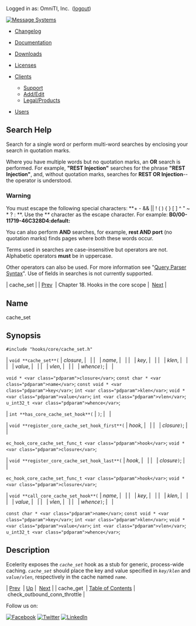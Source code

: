 Logged in as: OmniTI, Inc.  ([logout](https://support.messagesystems.com/logout.php))

[![Message Systems](https://support.messagesystems.com/images/ms-white205.png)](https://support.messagesystems.com/start.php) 

*   [Changelog](https://support.messagesystems.com/start.php?show=changelog)
*   [Documentation](https://support.messagesystems.com/docs/)
*   [Downloads](https://support.messagesystems.com/start.php)

*   [Licenses](https://support.messagesystems.com/license_summary.php)
*   <a href="">Clients</a>
    *   [Support](https://support.messagesystems.com/cs.php)
    *   [Add/Edit](https://support.messagesystems.com/edit_client.php)
    *   [Legal/Products](https://support.messagesystems.com/edit_products.php)
*   [Users](https://support.messagesystems.com/edit_customer.php)

## Search Help

Search for a single word or perform multi-word searches by enclosing your search in quotation marks.

Where you have multiple words but no quotation marks, an **OR** search is performed. For example, **"REST Injection"** searches for the phrase **"REST Injection"**, and, without quotation marks, searches for **REST OR Injection**--the operator is understood.

### Warning

You must escape the following special characters: **+ - && || ! ( ) { } [ ] ^ " ~ * ? : \**. Use the **\** character as the escape character. For example: **B0/00-11719-46C328D4\:default\:**

You can also perform **AND** searches, for example, **rest AND port** (no quotation marks) finds pages where both these words occur.

Terms used in searches are case-insensitive but operators are not. Alphabetic operators **must** be in uppercase.

Other operators can also be used. For more information see "[Query Parser Syntax](https://lucene.apache.org/core/old_versioned_docs/versions/3_0_0/queryparsersyntax.html)". Use of fields in searches is not currently supported.

| cache_set |
| [Prev](extending.hooks.core.cache_get.php)  | Chapter 18. Hooks in the core scope |  [Next](extending.hooks.core.check_outbound_conn_throttle.php) |

<a name="extending.hooks.core.cache_set"></a>
## Name

cache_set

## Synopsis

`#include "hooks/core/cache_set.h"`

| `void **cache_set**(` | <var class="pdparam">closure</var>, |   |
|   | <var class="pdparam">name</var>, |   |
|   | <var class="pdparam">key</var>, |   |
|   | <var class="pdparam">klen</var>, |   |
|   | <var class="pdparam">value</var>, |   |
|   | <var class="pdparam">vlen</var>, |   |
|   | <var class="pdparam">whence</var>`)`; |   |

`void * <var class="pdparam">closure</var>`;
`const char * <var class="pdparam">name</var>`;
`const void * <var class="pdparam">key</var>`;
`int <var class="pdparam">klen</var>`;
`void * <var class="pdparam">value</var>`;
`int <var class="pdparam">vlen</var>`;
`u_int32_t <var class="pdparam">whence</var>`;

| `int **has_core_cache_set_hook**(` | `)`; |   |

| `void **register_core_cache_set_hook_first**(` | <var class="pdparam">hook</var>, |   |
|   | <var class="pdparam">closure</var>`)`; |   |

`ec_hook_core_cache_set_func_t <var class="pdparam">hook</var>`;
`void *<var class="pdparam">closure</var>`;

| `void **register_core_cache_set_hook_last**(` | <var class="pdparam">hook</var>, |   |
|   | <var class="pdparam">closure</var>`)`; |   |

`ec_hook_core_cache_set_func_t <var class="pdparam">hook</var>`;
`void *<var class="pdparam">closure</var>`;

| `void **call_core_cache_set_hook**(` | <var class="pdparam">name</var>, |   |
|   | <var class="pdparam">key</var>, |   |
|   | <var class="pdparam">klen</var>, |   |
|   | <var class="pdparam">value</var>, |   |
|   | <var class="pdparam">vlen</var>, |   |
|   | <var class="pdparam">whence</var>`)`; |   |

`const char * <var class="pdparam">name</var>`;
`const void * <var class="pdparam">key</var>`;
`int <var class="pdparam">klen</var>`;
`void * <var class="pdparam">value</var>`;
`int <var class="pdparam">vlen</var>`;
`u_int32_t <var class="pdparam">whence</var>`;<a name="idp20520240"></a>
## Description

Ecelerity exposes the *`cache_set`* hook as a stub for generic, process-wide caching. *`cache_set`* should place the key and value specified in *`key/klen`* and *`value/vlen`*, respectively in the cache named *`name`*.

| [Prev](extending.hooks.core.cache_get.php)  | [Up](extending.hooks.core.php) |  [Next](extending.hooks.core.check_outbound_conn_throttle.php) |
| cache_get  | [Table of Contents](index.php) |  check_outbound_conn_throttle |

Follow us on:

[![Facebook](https://support.messagesystems.com/images/icon-facebook.png)](http://www.facebook.com/messagesystems) [![Twitter](https://support.messagesystems.com/images/icon-twitter.png)](http://twitter.com/#!/MessageSystems) [![LinkedIn](https://support.messagesystems.com/images/icon-linkedin.png)](http://www.linkedin.com/company/message-systems)